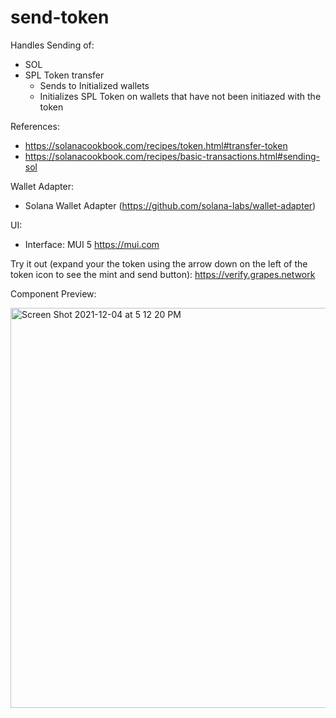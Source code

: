 # send-token

Handles Sending of:
- SOL
- SPL Token transfer 
  - Sends to Initialized wallets
  - Initializes SPL Token on wallets that have not been initiazed with the token

References:
- https://solanacookbook.com/recipes/token.html#transfer-token
- https://solanacookbook.com/recipes/basic-transactions.html#sending-sol

Wallet Adapter:
- Solana Wallet Adapter (https://github.com/solana-labs/wallet-adapter)

UI: 
- Interface: MUI 5 https://mui.com

Try it out (expand your the token using the arrow down on the left of the token icon to see the mint and send button):
https://verify.grapes.network

Component Preview:


<img width="640" alt="Screen Shot 2021-12-04 at 5 12 20 PM" src="https://user-images.githubusercontent.com/13381905/144715530-867854e6-e42a-42b4-ac80-7558fa2ab58b.png">
